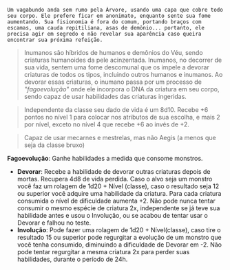 
```
Um vagabundo anda sem rumo pela Árvore, usando uma capa que cobre todo seu corpo. Ele prefere ficar em anonimato, enquanto sente sua fome aumentando. Sua fisionomia é fora do comum, portando braços com escamas, uma cauda repitiliana, asas de demônio... portanto, ele precisa agir em segredo e não revelar sua aparência caso queira encontrar sua próxima refeição.
```

>Inumanos são híbridos de humanos e demônios do Véu, sendo criaturas humanoides da pele acinzentada. Inumanos, no decorrer de sua vida, sentem uma fome descomunal que os impele a devorar criaturas de todos os tipos, incluindo outros humanos e inumanos. Ao devorar essas criaturas, o inumano passa por um processo de *"fagoevolução"* onde ele incorpora o DNA da criatura em seu corpo, sendo capaz de usar habilidades das criaturas ingeridas. 

> Independente da classe seu dado de vida é um 8d10. Recebe +6 pontos no nível 1 para colocar nos atributos de sua escolha, e mais 2 por nível, exceto no nível 4 que recebe +6 ao invés de +2.

>Capaz de usar mecarnes e mestrelas, mas não Aegis (a menos que seja da classe bruxo)


**Fagoevolução**: Ganhe habilidades a medida que consome monstros. 
- **Devorar**: Recebe a habilidade de devorar outras criaturas depois de mortas. Recupera 4d8 de vida perdida. Caso o alvo seja um monstro você faz um rolagem de 1d20 + Nível (classe), caso o resultado seja 12 ou superior você adquire uma habilidade da criatura. Para cada criatura consumida o nível de dificuldade aumenta +2. Não pode nunca tentar consumir o mesmo espécie de criatura 2x, independente se já teve sua habilidade antes e usou o Involução, ou se acabou de tentar usar o Devorar e falhou no teste.
- **Involução**: Pode fazer uma rolagem de 1d20 + Nível(classe), caso tire o resultado 15 ou superior pode regurgitar a evolução de um monstro que você tenha consumido, diminuindo a dificuldade de Devorar em -2. Não pode tentar regurgitar a mesma criatura 2x para perder suas habilidades, durante o período de 24h.
